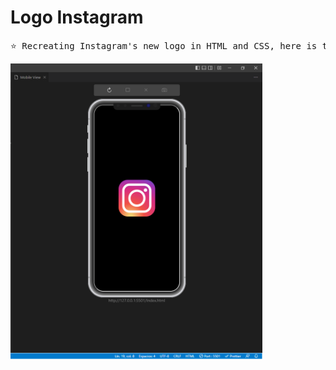 <h1> Logo Instagram </h1>

<pre>
⭐ Recreating Instagram's new logo in HTML and CSS, here is the result in visual Studio Code: ⭐
</pre>

<img width="80%" align="center" src="/logo_instagram.png" alt="logo" /> <br/>



